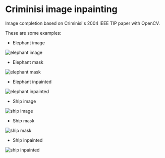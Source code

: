 Criminisi image inpainting
==========================

Image completion based on Criminisi's 2004 IEEE TIP paper with OpenCV.

These are some examples:

* Elephant image

![elephant
image](https://raw.github.com/AmirooR/CriminisiInpaint/master/elephant-input.png)

* Elephant mask

![elephant
mask](https://raw.github.com/AmirooR/CriminisiInpaint/elephant-mask.png)

* Elephant inpainted

![elephant
inpainted](https://raw.github.com/AmirooR/CriminisiInpaint/elephant-inpaint.png)

* Ship image

![ship
image](https://raw.github.com/AmirooR/CriminisiInpaint/master/ship-input.png)

* Ship mask

![ship
mask](https://raw.github.com/AmirooR/CriminisiInpaint/ship-mask.png)

* Ship inpainted

![ship
inpainted](https://raw.github.com/AmirooR/CriminisiInpaint/ship-inpaint.png)
